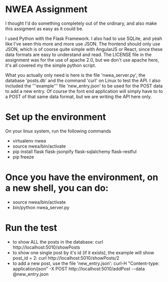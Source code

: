 # NWEA Assignment

I thought I'd do something completely out of the ordinary, and also make this assigment as easy as it could be. 

I used Python with the Flask Framework. I also had to use SQLite, and yeah like I've seen this more and more use JSON. The frontend should only use JSON, which is of coorse quite simple with AngularJS or React, since these data formats are easy to understand and read. The LICENSE file in the assignment was for the use of apache 2.0, but we don't use apache here, it's all covered my the simple python script.

What you actually only need is here is  the file 'nwea_server.py', the database 'posts.db' and the command 'curl' on Linux  to test the API. I also included the '''example''' file 'new_entry.json' to be used for the POST data to add a new entry. Of course the font end application will simply have to to a POST of that same data format, but we are writing the API here only.

# Set up the environment
On your linux system, run the following commands
* virtualenv nwea
* source nwea/bin/activate
* pip install flask flask-jsonpify flask-sqlalchemy flask-restful
* pip freeze

# Once you have the environment, on a new shell, you can do: 
* source nwea/bin/activate
* bin/python nwea_server.py

# Run the test
* to show ALL the posts in the database: 
 curl http://localhost:5010/showPosts 
* to show one single post by it's id (if it exists), the example will show post_id = 2:
 curl http://localhost:5010/showPosts/2
* to add a new post, use the file 'new_entry.json':
 curl-H "Content-type: application/json" -X  POST http://localhost:5010/addPost --data @new_entry.json 
